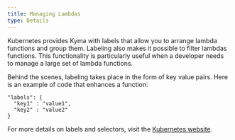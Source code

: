 ```yaml
---
title: Managing Lambdas
type: Details
---
```


Kubernetes provides Kyma with labels that allow you to arrange lambda functions and group them. Labeling also makes it possible to filter lambdas functions. This functionality is particularly useful when a developer needs to manage a large set of lambda functions.

Behind the scenes, labeling takes place in the form of key value pairs. Here is an example of code that enhances a function:

```
"labels": {
  "key1" : "value1",
  "key2" : "value2"
}
```

For more details on labels and selectors, visit the [Kubernetes website](https://kubernetes.io/docs/concepts/overview/working-with-objects/labels/).

